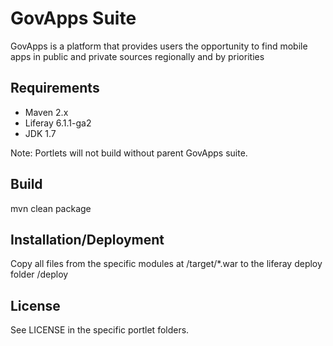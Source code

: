 # GovApps Suite
GovApps is a platform that provides users the opportunity to find mobile apps in public and private sources regionally and by priorities

## Requirements
 - Maven 2.x
 - Liferay 6.1.1-ga2
 - JDK 1.7
 
Note: Portlets will not build without parent GovApps suite.

## Build
mvn clean package

## Installation/Deployment
Copy all files from the specific modules at <portlet>/target/*.war to the
liferay deploy folder <liferay-root>/deploy

## License
See LICENSE in the specific portlet folders.
